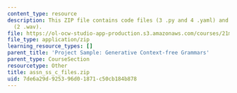 ```yaml
---
content_type: resource
description: This ZIP file contains code files (3 .py and 4 .yaml) and audio samples
  (2 .wav).
file: https://ol-ocw-studio-app-production.s3.amazonaws.com/courses/21m-380-music-and-technology-algorithmic-and-generative-music-spring-2010/7de6a29d925396d01871c50cb184b878_assn_ss_c_files.zip
file_type: application/zip
learning_resource_types: []
parent_title: 'Project Sample: Generative Context-free Grammars'
parent_type: CourseSection
resourcetype: Other
title: assn_ss_c_files.zip
uid: 7de6a29d-9253-96d0-1871-c50cb184b878
---
```

